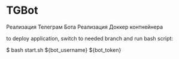 # TGBot

Реализация Телеграм Бота
Реализация Доккер контнейнера


to deploy application, switch to needed branch and run bash script:

$ bash start.sh ${bot_username} ${bot_token}
